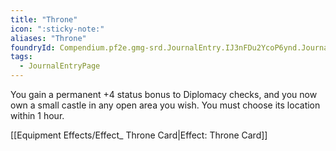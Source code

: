```yaml
---
title: "Throne"
icon: ":sticky-note:"
aliases: "Throne"
foundryId: Compendium.pf2e.gmg-srd.JournalEntry.IJ3nFDu2YcoP6ynd.JournalEntryPage.toc9unT0csv26Zn8
tags:
  - JournalEntryPage
---
```

You gain a permanent +4 status bonus to Diplomacy checks, and you now own a small castle in any open area you wish. You must choose its location within 1 hour.

[[Equipment Effects/Effect\_ Throne Card|Effect: Throne Card]]